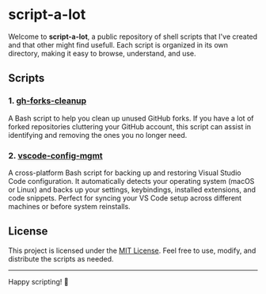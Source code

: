 # script-a-lot

Welcome to **script-a-lot**, a public repository of shell scripts that I've created and that other might find usefull. Each script is organized in its own directory, making it easy to browse, understand, and use.

## Scripts

### 1. [gh-forks-cleanup](./gh-forks-cleanup)
A Bash script to help you clean up unused GitHub forks. If you have a lot of forked repositories cluttering your GitHub account, this script can assist in identifying and removing the ones you no longer need.

### 2. [vscode-config-mgmt](./vscode-config-mgmt)
A cross-platform Bash script for backing up and restoring Visual Studio Code configuration. It automatically detects your operating system (macOS or Linux) and backs up your settings, keybindings, installed extensions, and code snippets. Perfect for syncing your VS Code setup across different machines or before system reinstalls.


## License

This project is licensed under the [MIT License](./LICENSE). Feel free to use, modify, and distribute the scripts as needed.

---

Happy scripting! 🚀